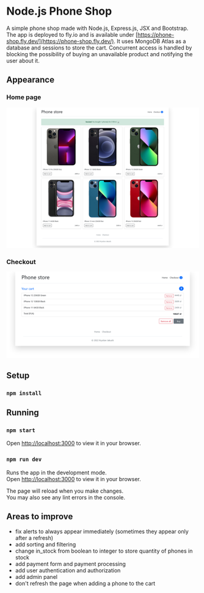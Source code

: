 # Node.js Phone Shop

A simple phone shop made with Node.js, Express.js, JSX and Bootstrap. The app is deployed to fly.io and is available under [https://phone-shop.fly.dev/](https://phone-shop.fly.dev/). It uses MongoDB Atlas as a database and sessions to store the cart. Concurrent access is handled by blocking the possibility of buying an unavailable product and notifying the user about it.

## Appearance

### Home page

![image](public/img/home_page.png)

### Checkout

![image](public/img/checkout.png)

## Setup

### `npm install`

## Running
### `npm start`

Open [http://localhost:3000](http://localhost:3000) to view it in your browser.

### `npm run dev`

Runs the app in the development mode.\
Open [http://localhost:3000](http://localhost:3000) to view it in your browser.

The page will reload when you make changes.\
You may also see any lint errors in the console.

## Areas to improve

- fix alerts to always appear immediately (sometimes they appear only after a refresh)
- add sorting and filtering
- change in_stock from boolean to integer to store quantity of phones in stock
- add payment form and payment processing
- add user authentication and authorization
- add admin panel
- don't refresh the page when adding a phone to the cart
